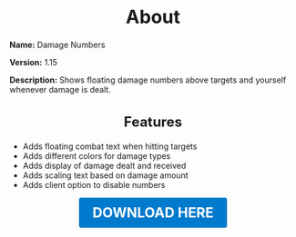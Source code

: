 <h1 style="text-align:center; font-size:2rem; font-weight:bold;">About</h1>

**Name:**
Damage Numbers

**Version:**
1.15

**Description:**
Shows floating damage numbers above targets and yourself whenever damage is dealt.

<h2 style="text-align:center; font-size:1.5rem; font-weight:bold;">Features</h2>

- Adds floating combat text when hitting targets
- Adds different colors for damage types
- Adds display of damage dealt and received
- Adds scaling text based on damage amount
- Adds client option to disable numbers





<p align="center"><a href="https://github.com/LiliaFramework/Modules/raw/refs/heads/gh-pages/damagenumbers.zip" style="display:inline-block;padding:12px 24px;font-size:1.5rem;font-weight:bold;text-decoration:none;color:#fff;background-color:var(--md-primary-fg-color,#007acc);border-radius:4px;">DOWNLOAD HERE</a></p>